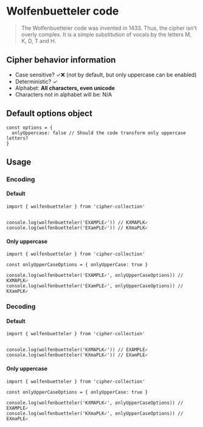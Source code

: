 # Wolfenbuetteler code

> The Wolfenbuetteler code was invented in 1433. Thus, the cipher isn't overly complex.
  It is a simple substitution of vocals by the letters M, K, D, T and H.

## Cipher behavior information

* Case sensitive? ✓❌ (not by default, but only uppercase can be enabled)
* Deterministic? ✓
* Alphabet: **All characters, even unicode**
* Characters not in alphabet will be: N/A

## Default options object

```
const options = {
  onlyUppercase: false // Should the code transform only uppercase letters?
}
```

## Usage

### Encoding

#### Default

```
import { wolfenbuetteler } from 'cipher-collection'


console.log(wolfenbuetteler('EXAMPLE✓')) // KXMAPLK✓
console.log(wolfenbuetteler('EXamPLE✓')) // KXmaPLK✓
```

#### Only uppercase

```
import { wolfenbuetteler } from 'cipher-collection'

const onlyUpperCaseOptions = { onlyUpperCase: true }

console.log(wolfenbuetteler('EXAMPLE✓', onlyUpperCaseOptions)) // KXMAPLK✓
console.log(wolfenbuetteler('EXamPLE✓', onlyUpperCaseOptions)) // KXamPLK✓
```

### Decoding

#### Default

```
import { wolfenbuetteler } from 'cipher-collection'


console.log(wolfenbuetteler('KXMAPLK✓')) // EXAMPLE✓
console.log(wolfenbuetteler('KXmaPLK✓')) // EXamPLE✓
```

#### Only uppercase

```
import { wolfenbuetteler } from 'cipher-collection'

const onlyUpperCaseOptions = { onlyUpperCase: true }

console.log(wolfenbuetteler('KXMAPLK✓', onlyUpperCaseOptions)) // EXAMPLE✓
console.log(wolfenbuetteler('KXmaPLK✓', onlyUpperCaseOptions)) // EXmaPLE✓
```
